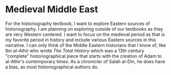 # Medieval Middle East

For the historiography textbook, I want to explore Eastern sources of historiography. I am planning on exploring outside of our textbooks as they are very Western centered. I want to focus on the medieval period as that is my favorite period in history and include various Eastern sources in this narrative. I can only think of the Middle Eastern historians that I know of, like Ibn al-Athir who wrote *The Total History* which was a 13th century "complete" historiographical piece that starts with the creation of Adam to al-Athir's contemporary times. As a chronicler of Salah al-Din, he does have a bias, as most historiographical authors do. 
